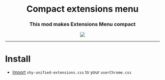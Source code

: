 <h1 align=center>Compact extensions menu</h1>

<h3 align=center>This mod makes Extensions Menu compact</h3>

<p align="center"><img src="https://github.com/user-attachments/assets/9d7e94ba-07ac-4e9a-a99d-31a4e83e453d"></p>

-----

# Install

- [Import](https://developer.mozilla.org/en-US/docs/Web/CSS/@import) `shy-unified-extensions.css` to your `userChrome.css`
